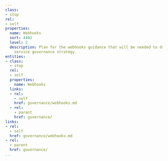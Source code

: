 ```yaml
---
class:
- stop
rel:
- self
properties:
  name: Webhooks
  sort: 4482
  level: 2
  description: Plan for the webhooks guidance that will be needed to drive a wider
    service governance strategy.
entities:
- class:
  - stop
  rel:
  - self
  properties:
    name: Webhooks
  links:
  - rel:
    - self
    href: governance/webhooks.md
  - rel:
    - parent
    href: governance/
links:
- rel:
  - self
  href: governance/webhooks.md
- rel:
  - parent
  href: governance/
...
```

